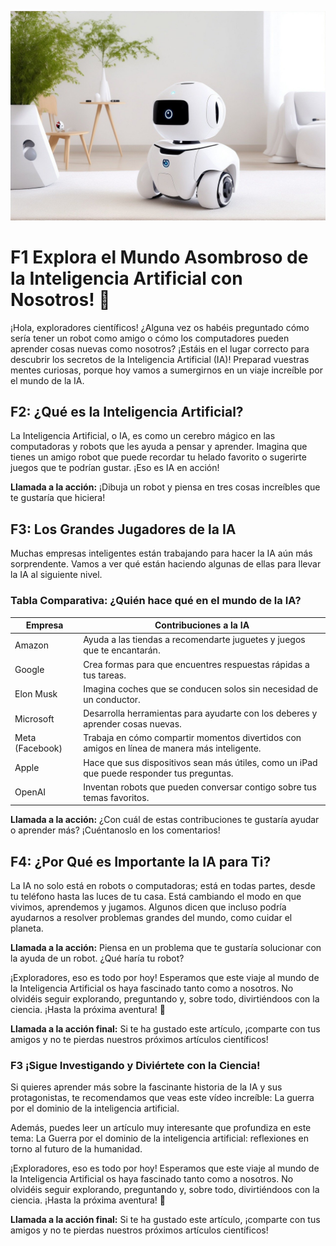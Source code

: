 ![Imagen del artículo](imagenblog.jpg)

# F1 Explora el Mundo Asombroso de la Inteligencia Artificial con Nosotros! 🌟

¡Hola, exploradores científicos! ¿Alguna vez os habéis preguntado cómo sería tener un robot como amigo o cómo los computadores pueden aprender cosas nuevas como nosotros? ¡Estáis en el lugar correcto para descubrir los secretos de la Inteligencia Artificial (IA)! Preparad vuestras mentes curiosas, porque hoy vamos a sumergirnos en un viaje increíble por el mundo de la IA.

## F2: ¿Qué es la Inteligencia Artificial?
La Inteligencia Artificial, o IA, es como un cerebro mágico en las computadoras y robots que les ayuda a pensar y aprender. Imagina que tienes un amigo robot que puede recordar tu helado favorito o sugerirte juegos que te podrían gustar. ¡Eso es IA en acción!

**Llamada a la acción:** ¡Dibuja un robot y piensa en tres cosas increíbles que te gustaría que hiciera!

## F3: Los Grandes Jugadores de la IA
Muchas empresas inteligentes están trabajando para hacer la IA aún más sorprendente. Vamos a ver qué están haciendo algunas de ellas para llevar la IA al siguiente nivel.

### Tabla Comparativa: ¿Quién hace qué en el mundo de la IA?
| Empresa        | Contribuciones a la IA                                                      |
|----------------|-----------------------------------------------------------------------------|
| Amazon         | Ayuda a las tiendas a recomendarte juguetes y juegos que te encantarán.      |
| Google         | Crea formas para que encuentres respuestas rápidas a tus tareas.             |
| Elon Musk      | Imagina coches que se conducen solos sin necesidad de un conductor.          |
| Microsoft      | Desarrolla herramientas para ayudarte con los deberes y aprender cosas nuevas.|
| Meta (Facebook)| Trabaja en cómo compartir momentos divertidos con amigos en línea de manera más inteligente. |
| Apple          | Hace que sus dispositivos sean más útiles, como un iPad que puede responder tus preguntas. |
| OpenAI         | Inventan robots que pueden conversar contigo sobre tus temas favoritos.      |

**Llamada a la acción:** ¿Con cuál de estas contribuciones te gustaría ayudar o aprender más? ¡Cuéntanoslo en los comentarios!

## F4: ¿Por Qué es Importante la IA para Ti?
La IA no solo está en robots o computadoras; está en todas partes, desde tu teléfono hasta las luces de tu casa. Está cambiando el modo en que vivimos, aprendemos y jugamos. Algunos dicen que incluso podría ayudarnos a resolver problemas grandes del mundo, como cuidar el planeta.

**Llamada a la acción:** Piensa en un problema que te gustaría solucionar con la ayuda de un robot. ¿Qué haría tu robot?

¡Exploradores, eso es todo por hoy! Esperamos que este viaje al mundo de la Inteligencia Artificial os haya fascinado tanto como a nosotros. No olvidéis seguir explorando, preguntando y, sobre todo, divirtiéndoos con la ciencia. ¡Hasta la próxima aventura! 🚀

**Llamada a la acción final:** Si te ha gustado este artículo, ¡comparte con tus amigos y no te pierdas nuestros próximos artículos científicos!

### F3 ¡Sigue Investigando y Diviértete con la Ciencia!
Si quieres aprender más sobre la fascinante historia de la IA y sus protagonistas, te recomendamos que veas este vídeo increíble: La guerra por el dominio de la inteligencia artificial.

Además, puedes leer un artículo muy interesante que profundiza en este tema: La Guerra por el dominio de la inteligencia artificial: reflexiones en torno al futuro de la humanidad.

¡Exploradores, eso es todo por hoy! Esperamos que este viaje al mundo de la Inteligencia Artificial os haya fascinado tanto como a nosotros. No olvidéis seguir explorando, preguntando y, sobre todo, divirtiéndoos con la ciencia. ¡Hasta la próxima aventura! 🚀

**Llamada a la acción final:** Si te ha gustado este artículo, ¡comparte con tus amigos y no te pierdas nuestros próximos artículos científicos!
